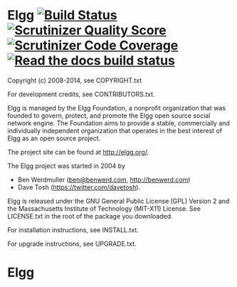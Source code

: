 Elgg [![Build Status](https://secure.travis-ci.org/Elgg/Elgg.svg?branch=1.10)](https://travis-ci.org/Elgg/Elgg) [![Scrutinizer Quality Score](https://scrutinizer-ci.com/g/Elgg/Elgg/badges/quality-score.png?s=1.10)](https://scrutinizer-ci.com/g/Elgg/Elgg/?branch=1.10) [![Scrutinizer Code Coverage](https://scrutinizer-ci.com/g/Elgg/Elgg/badges/coverage.png?b=1.10)](https://scrutinizer-ci.com/g/Elgg/Elgg/?branch=1.10) [![Read the docs build status](https://readthedocs.org/projects/elgg/badge/?version=1.10)](http://learn.elgg.org/en/1.10/)
====

Copyright (c) 2008-2014, see COPYRIGHT.txt

For development credits, see CONTRIBUTORS.txt.

Elgg is managed by the Elgg Foundation, a nonprofit organization that was
founded to govern, protect, and promote the Elgg open source social network
engine.  The Foundation aims to provide a stable, commercially and
individually independent organization that operates in the best interest of Elgg
as an open source project.

The project site can be found at http://elgg.org/.

The Elgg project was started in 2004 by
 - Ben Werdmuller (<ben@benwerd.com>, <http://benwerd.com>)
 - Dave Tosh (<https://twitter.com/davetosh>).

Elgg is released under the GNU General Public License (GPL) Version 2 and the
Massachusetts Institute of Technology (MIT-X11) License. See LICENSE.txt 
in the root of the package you downloaded.

For installation instructions, see INSTALL.txt.

For upgrade instructions, see UPGRADE.txt.
# Elgg
